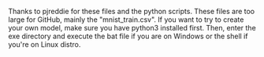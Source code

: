 Thanks to pjreddie for these files and the python scripts.
These files are too large for GitHub, mainly the "mnist_train.csv".
If you want to try to create your own model,
make sure you have python3 installed first.
Then, enter the exe directory and execute the bat file
if you are on Windows or the shell if you're on Linux distro.
